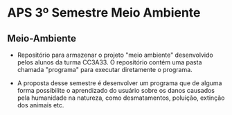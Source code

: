 # APS 3º Semestre Meio Ambiente

## Meio-Ambiente

* Repositório para armazenar o projeto "meio ambiente" desenvolvido pelos alunos da turma CC3A33. O repositório contém uma pasta chamada "programa" para executar diretamente o programa. 

* A proposta desse semestre é desenvolver um programa que de alguma forma possibilite o aprendizado do usuário sobre os danos causados pela humanidade na natureza, como desmatamentos, poluição, extinção dos animais etc.
